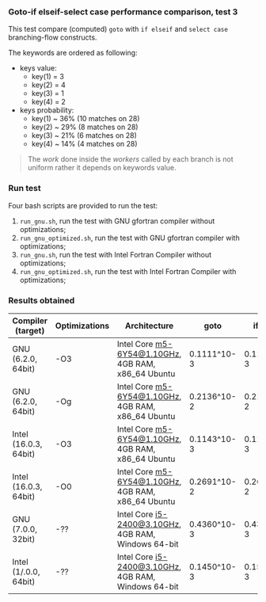 ### Goto-if elseif-select case performance comparison, test 3

This test compare (computed) `goto` with `if elseif` and `select case` branching-flow constructs.

The keywords are ordered as following:

+ keys value:
  + key(1) = 3
  + key(2) = 4
  + key(3) = 1
  + key(4) = 2
+ keys probability:
  + key(1) ~ 36% (10 matches on 28)
  + key(2) ~ 29% (8  matches on 28)
  + key(3) ~ 21% (6  matches on 28)
  + key(4) ~ 14% (4  matches on 28)

> The *work* done inside the *workers* called by each branch is not uniform rather it depends on keywords value.

### Run test

Four bash scripts are provided to run the test:

1. `run_gnu.sh`, run the test with GNU gfortran compiler without optimizations;
2. `run_gnu_optimized.sh`, run the test with GNU gfortran compiler with optimizations;
3. `run_gnu.sh`, run the test with Intel Fortran Compiler without optimizations;
4. `run_gnu_optimized.sh`, run the test with Intel Fortran Compiler with optimizations;

### Results obtained

|Compiler (target)     |Optimizations|Architecture                                       | goto      | if elseif | select case |
|----------------------|-------------|---------------------------------------------------|-----------|-----------|-------------|
| GNU (6.2.0, 64bit)   | -O3         |Intel Core m5-6Y54@1.10GHz, 4GB RAM, x86_64 Ubuntu |0.1111^10-3|0.1111^10-3|0.1111 ^10-3 |
| GNU (6.2.0, 64bit)   | -Og         |Intel Core m5-6Y54@1.10GHz, 4GB RAM, x86_64 Ubuntu |0.2136^10-2|0.2135^10-2|0.2137 ^10-2 |
| Intel (16.0.3, 64bit)| -O3         |Intel Core m5-6Y54@1.10GHz, 4GB RAM, x86_64 Ubuntu |0.1143^10-3|0.1143^10-3|0.1154 ^10-3 |
| Intel (16.0.3, 64bit)| -O0         |Intel Core m5-6Y54@1.10GHz, 4GB RAM, x86_64 Ubuntu |0.2691^10-2|0.2691^10-2|0.2691 ^10-2 |
| GNU (7.0.0, 32bit)   | -??         |Intel Core i5-2400@3.10GHz, 4GB RAM, Windows 64-bit|0.4360^10-3|0.4358^10-3|0.4359 ^10-3 |
| Intel (1/.0.0, 64bit)| -??         |Intel Core i5-2400@3.10GHz, 4GB RAM, Windows 64-bit|0.1450^10-3|0.1506^10-3|0.1443 ^10-3 |
